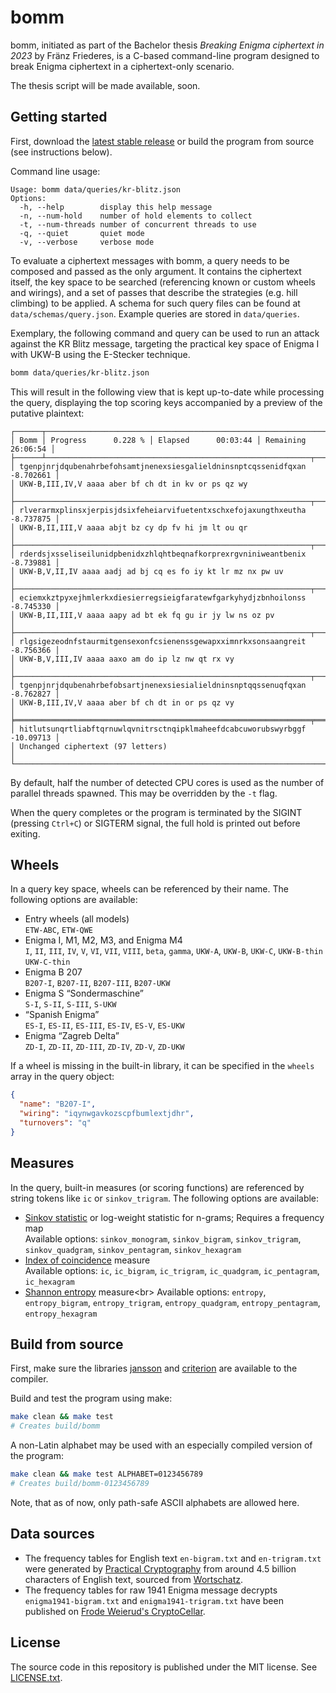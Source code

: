 
# bomm

bomm, initiated as part of the Bachelor thesis *Breaking Enigma ciphertext in 2023* by Fränz Friederes, is a C-based command-line program designed to break Enigma ciphertext in a ciphertext-only scenario.

The thesis script will be made available, soon.

## Getting started

First, download the [latest stable release](https://github.com/ffraenz/bomm/releases/latest) or build the program from source (see instructions below).

Command line usage:

```
Usage: bomm data/queries/kr-blitz.json
Options:
  -h, --help        display this help message
  -n, --num-hold    number of hold elements to collect
  -t, --num-threads number of concurrent threads to use
  -q, --quiet       quiet mode
  -v, --verbose     verbose mode
```

To evaluate a ciphertext messages with bomm, a query needs to be composed and passed as the only argument. It contains the ciphertext itself, the key space to be searched (referencing known or custom wheels and wirings), and a set of passes that describe the strategies (e.g. hill climbing) to be applied. A schema for such query files can be found at `data/schemas/query.json`. Example queries are stored in `data/queries`.

Exemplary, the following command and query can be used to run an attack against the KR Blitz message, targeting the practical key space of Enigma I with UKW-B using the E-Stecker technique.

```bash
bomm data/queries/kr-blitz.json
```

This will result in the following view that is kept up-to-date while processing the query, displaying the top scoring keys accompanied by a preview of the putative plaintext:

```
┌──────┬───────────────────────────────────────────────────────────────────────┐
│ Bomm │ Progress      0.228 % │ Elapsed      00:03:44 │ Remaining    26:06:54 │
├──────┴───────────────────────────────────────────────────────────┬───────────┤
│ tgenpjnrjdqubenahrbefohsamtjnenexsiesgalieldninsnptcqssenidfqxan   -8.702661 │
│ UKW-B,III,IV,V aaaa aber bf ch dt in kv or ps qz wy                          │
├──────────────────────────────────────────────────────────────────┬───────────┤
│ rlverarmxplinsxjerpisjdsixfeheiarvifuetentxschxefojaxungthxeutha   -8.737875 │
│ UKW-B,II,III,V aaaa abjt bz cy dp fv hi jm lt ou qr                          │
├──────────────────────────────────────────────────────────────────┬───────────┤
│ rderdsjxsseliseilunidpbenidxzhlqhtbeqnafkorprexrgvniniweantbenix   -8.739881 │
│ UKW-B,V,II,IV aaaa aadj ad bj cq es fo iy kt lr mz nx pw uv                  │
├──────────────────────────────────────────────────────────────────┬───────────┤
│ eciemxkztpyxejhmlerkxdiesierregsieigfaratewfgarkyhydjzbnhoilonss   -8.745330 │
│ UKW-B,II,III,V aaaa aapy ad bt ek fq gu ir jy lw ns oz pv                    │
├──────────────────────────────────────────────────────────────────┬───────────┤
│ rlgsigezeodnfstaurmitgensexonfcsienenssgewapxximnrkxsonsaangreit   -8.756366 │
│ UKW-B,V,III,IV aaaa aaxo am do ip lz nw qt rx vy                             │
├──────────────────────────────────────────────────────────────────┬───────────┤
│ tgenpjnrjdqubenahrbefobsartjnenexsiesialieldninsnptqqssenuqfqxan   -8.762827 │
│ UKW-B,III,IV,V aaaa aber bf ch dt in or ps qz vy                             │
╞══════════════════════════════════════════════════════════════════╤═══════════╡
│ hitlutsunqrtliabftqrnuwlqvnitrsctnqipklmaheefdcabcuworubswyrbggf   -10.09713 │
│ Unchanged ciphertext (97 letters)                                            │
└──────────────────────────────────────────────────────────────────────────────┘
```

By default, half the number of detected CPU cores is used as the number of parallel threads spawned. This may be overridden by the `-t` flag.

When the query completes or the program is terminated by the SIGINT (pressing `Ctrl+C`) or SIGTERM signal, the full hold is printed out before exiting.

## Wheels

In a query key space, wheels can be referenced by their name. The following options are available:

- Entry wheels (all models)<br>
  `ETW-ABC`, `ETW-QWE`
- Enigma I, M1, M2, M3, and Enigma M4<br>
  `I`, `II`, `III`, `IV`, `V`, `VI`, `VII`, `VIII`, `beta`, `gamma`, `UKW-A`, `UKW-B`, `UKW-C`, `UKW-B-thin` `UKW-C-thin`
- Enigma B 207<br>
  `B207-I`, `B207-II`, `B207-III`, `B207-UKW`
- Enigma S “Sondermaschine”<br>
  `S-I`, `S-II`, `S-III`, `S-UKW`
- “Spanish Enigma”<br>
  `ES-I`, `ES-II`, `ES-III`, `ES-IV`, `ES-V`, `ES-UKW`
- Enigma “Zagreb Delta”<br>
  `ZD-I`, `ZD-II`, `ZD-III`, `ZD-IV`, `ZD-V`, `ZD-UKW`

If a wheel is missing in the built-in library, it can be specified in the `wheels` array in the query object:

```json
{
  "name": "B207-I",
  "wiring": "iqynwgavkozscpfbumlextjdhr",
  "turnovers": "q"
}
```

## Measures

In the query, built-in measures (or scoring functions) are referenced by string tokens like `ic` or `sinkov_trigram`. The following options are available:

- [Sinkov statistic](https://en.wikipedia.org/wiki/Sinkov_statistic) or log-weight statistic for n-grams; Requires a frequency map<br>
  Available options: `sinkov_monogram`, `sinkov_bigram`, `sinkov_trigram`, `sinkov_quadgram`, `sinkov_pentagram`, `sinkov_hexagram`
- [Index of coincidence](https://en.wikipedia.org/wiki/Index_of_coincidence) measure<br>
  Available options: `ic`, `ic_bigram`, `ic_trigram`, `ic_quadgram`, `ic_pentagram`, `ic_hexagram`
- [Shannon entropy](https://en.wikipedia.org/wiki/Entropy_(information_theory)) measure<br>
  Available options: `entropy`, `entropy_bigram`, `entropy_trigram`, `entropy_quadgram`, `entropy_pentagram`, `entropy_hexagram`

## Build from source

First, make sure the libraries [jansson](https://github.com/akheron/jansson) and [criterion](https://github.com/Snaipe/Criterion) are available to the compiler.

Build and test the program using make:

```bash
make clean && make test
# Creates build/bomm
```

A non-Latin alphabet may be used with an especially compiled version of the program:

```bash
make clean && make test ALPHABET=0123456789
# Creates build/bomm-0123456789
```

Note, that as of now, only path-safe ASCII alphabets are allowed here.

## Data sources

- The frequency tables for English text `en-bigram.txt` and `en-trigram.txt` were generated by [Practical Cryptography](http://practicalcryptography.com/cryptanalysis/letter-frequencies-various-languages/english-letter-frequencies/) from around 4.5 billion characters of English text, sourced from [Wortschatz](https://wortschatz-leipzig.de/en).
- The frequency tables for raw 1941 Enigma message decrypts `enigma1941-bigram.txt` and `enigma1941-trigram.txt` have been published on [Frode Weierud's CryptoCellar](https://cryptocellar.org/bgac/keyofE.html).

## License

The source code in this repository is published under the MIT license. See [LICENSE.txt](LICENSE.txt).
